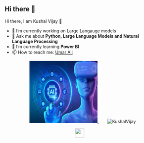 ## Hi there 👋

<!--
**gmumar788/gmumar788** is a ✨ _special_ ✨ repository because its `README.md` (this file) appears on your GitHub profile.

Here are some ideas to get you started:

- 🔭 I’m currently working on Large Langauge models.
- 🌱 I’m currently learning 
- 👯 I’m looking to collaborate on ...
- 🤔 I’m looking for help with ...
- 💬 Ask me about ...
- 📫 How to reach me: ...
- 😄 Pronouns: ...
- ⚡ Fun fact: ...
-->

<hi align="center">Hi there, I am Kushal Vijay 👋</h1>

- 🔭  I’m currently working on Large Langauge models</a>
- 💬 Ask me about <strong>Python, Large Language Models and Natural Language Processing </strong>
- 🌱 I’m currently learning <strong>Power BI  </strong>
- 📫 How to reach me: <a href="https://www.linkedin.com/in/umar-ali-b47845191/" target="_blank">Umar Ali</a>

<p align="center">
  <a href="www.youtube.com/c/SavageProgrammer" target="_blank"><img src="https://github.com/gmumar788/gmumar788/blob/main/image_2024-12-07_162047159.png" height="200" width="220"> </a>&nbsp;&nbsp;&nbsp;&nbsp;&nbsp;&nbsp;
  <img src="https://github-readme-stats.vercel.app/api?username=KushalVijay&show_icons=true" alt="KushalVijay">
</p>

<p align="center">
  <a href="https://www.linkedin.com/in/umar-ali-b47845191/" target="_blank"><img src="https://cdn.jsdelivr.net/npm/simple-icons@3.0.1/icons/linkedin.svg" height="30" width="30"></a>
&nbsp;&nbsp;&nbsp;&nbsp;
</p>


